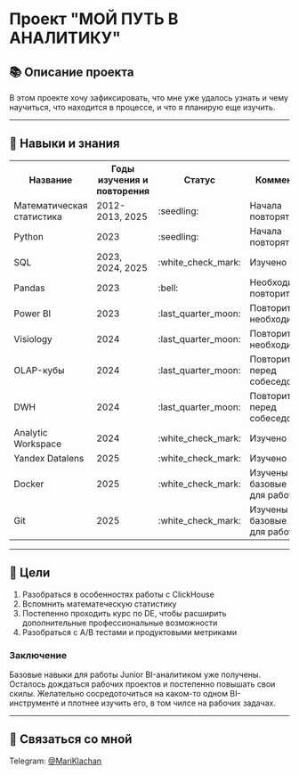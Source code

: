 # Проект "МОЙ ПУТЬ В АНАЛИТИКУ"

## 📚 Описание проекта

В этом проекте хочу зафиксировать, что мне уже удалось узнать и чему научиться, что находится в процессе, и что я планирую еще изучить.

---

## :page_with_curl: Навыки и знания

<table>
    <tr>
        <th>Название</th>
        <th>Годы изучения и повторения</th>
        <th>Статус</th>
        <th>Комментарий</th>
    </tr>
    <tr>
        <td>Математическая статистика</td>
        <td>2012-2013, 2025</td>
        <td>:seedling:</td>
        <td>Начала повторять</td>
    </tr>
    <tr>
        <td>Python</td>
        <td>2023</td>
        <td>:seedling:</td>
        <td>Начала повторять</td>
    </tr>
    <tr>
        <td>SQL</td>
        <td>2023, 2024, 2025</td>
        <td>:white_check_mark:</td>
        <td>Изучено</td>
    </tr>
    <tr>
        <td>Pandas</td>
        <td>2023</td>
        <td>:bell:</td>
        <td>Необходимо повторить</td>
    </tr>
    <tr>
        <td>Power BI</td>
        <td>2023</td>
        <td>:last_quarter_moon:</td>
        <td>Повторить по необходимости</td>
    </tr>
    <tr>
        <td>Visiology</td>
        <td>2024</td>
        <td>:last_quarter_moon:</td>
        <td>Повторить по необходимости</td>
    </tr>
    <tr>
        <td>OLAP-кубы</td>
        <td>2024</td>
        <td>:last_quarter_moon:</td>
        <td>Повторить перед собеседованием</td>
    </tr>
    <tr>
        <td>DWH</td>
        <td>2024</td>
        <td>:last_quarter_moon:</td>
        <td>Повторить перед собеседованием</td>
    </tr>
    <tr>
        <td>Analytic Workspace</td>
        <td>2024</td>
        <td>:white_check_mark:</td>
        <td>Изучено</td>
    </tr>
    <tr>
        <td>Yandex Datalens</td>
        <td>2025</td>
        <td>:white_check_mark:</td>
        <td>Изучено</td>
    </tr>
    <tr>
        <td>Docker</td>
        <td>2025</td>
        <td>:white_check_mark:</td>
        <td>Изучены базовые навыки для работы</td>
    </tr>
    <tr>
        <td>Git</td>
        <td>2025</td>
        <td>:white_check_mark:</td>
        <td>Изучены базовые навыки для работы</td>
    </tr>
</table>

---

## :dart: Цели

1. Разобраться в особенностях работы с ClickHouse
2. Вспомнить математеческую статистику
3. Постепенно проходить курс по DE, чтобы расширить дополнительные профессиональные возможности
4. Разобраться с A/B тестами и продуктовыми метриками

### Заключение

Базовые навыки для работы Junior BI-аналитиком уже получены. Осталось дождаться рабочих проектов и постепенно повышать свои скилы. 
Желательно сосредоточиться на каком-то одном BI-инструменте и плотнее изучить его,  в том чилсе на рабочих задачах.

---

## :calling: Связаться со мной

Telegram: [@MariKlachan](https://t.me/MariKlachan)